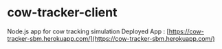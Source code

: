 # cow-tracker-client
Node.js app for cow tracking simulation
Deployed App : [https://cow-tracker-sbm.herokuapp.com/](https://cow-tracker-sbm.herokuapp.com/)
